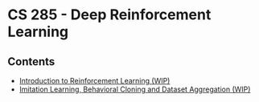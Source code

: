 # CS 285 - Deep Reinforcement Learning

## Contents

- [Introduction to Reinforcement Learning (WIP)](intro-rl.md)
- [Imitation Learning, Behavioral Cloning and Dataset Aggregation (WIP)](imitation-learning-dagger.md)

